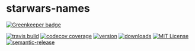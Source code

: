 # starwars-names

[![Greenkeeper badge](https://badges.greenkeeper.io/cqcmdwym/starwars-names.svg)](https://greenkeeper.io/)

[![travis build](https://img.shields.io/travis/cqcmdwym/starwars-names.svg?style=flat-square)](https://travis-ci.org/cqcmdwym/starwars-names/)
[![codecov coverage](https://img.shields.io/codecov/c/github/cqcmdwym/starwars-names.svg?style=flat-square)](https://codecov.io/gh/cqcmdwym/starwars-names)
[![version](https://img.shields.io/npm/v/starwars-names-cookie.svg?style=flat-square)](https://www.npmjs.com/package/starwars-names-cookie)
[![downloads](https://img.shields.io/npm/dm/starwars-names-cookie.svg?style=flat-square)](http://npm-stat.com/charts.html?package=starwars-names-cookie&from=2017-02-01)
[![MIT License](https://img.shields.io/npm/l/starwars-names-cookie.svg?style=flat-square)](http://opensource.org/licenses/MIT)
[![semantic-release](https://img.shields.io/badge/%20%20%F0%9F%93%A6%F0%9F%9A%80-semantic--release-e10079.svg?style=flat-square)](https://github.com/semantic-release/semantic-release)